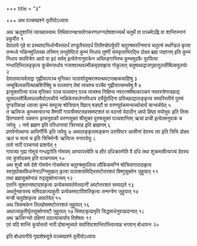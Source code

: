 +++
title = "३"

+++
अथ पञ्चमप्रश्ने तृतीयोऽध्यायः

अथ
ऋतुशान्तिं व्याख्यास्यामः
तिथिवारनक्षत्रयोगकरणलग्नदोषशान्त्यर्थं
चतुर्थे वा पञ्चमेऽह्नि वा शान्तिस्नानं प्रकुर्वीत १  
देवालये गृहे वा
प्रस्थाष्टभिर्धान्यैस्तदर्धं तण्डुलैस्तदर्धं तिलैश्चोपर्युपरि
चतुरश्रमरत्निमात्रं चतुरश्रं स्थण्डिलं कृत्वा तन्मध्ये नळिनमुल्लिख्य
तस्मिन् तन्तुवेष्टितं कुम्भं निधाय तूष्णीं संस्कृताभिरद्भिः
प्रोक्ष्य ब्रह्म जज्ञानम् इति कुम्भं निधाय सपवित्रेण आपो वा
इदं सर्वम् इत्येतेनानुवाकेन अब्लिङ्गाभिश्च कुम्भमुदकैः पूरयित्वा
गन्धादिभिरलङ्कृत्य कूर्चमन्तर्धाय गजाश्वरथवल्मीकमृदमाहृत्य गोकुलात्
चतुष्पथाद्राजगृहात्तुलसीबिल्वमूलयोः २  
देवालयात्पर्वताद्वा
गृह्णीयात्पञ्च मृत्तिकाः
पालाशोदुम्बराश्वत्थवटप्लक्षकयाज्ञिषु
३  
जम्बूबिल्वकपित्थाम्रशिरीषेषु च पल्लवान् तेषां त्वचश्च पञ्चैव
गृह्णीयात्सम्भवेषु वै ४  
इत्युक्तरीत्या पञ्च मृत्तिकाः
पञ्च पल्लवान् पञ्च त्वचश्च निक्षिप्य नवरत्नमीषत्काञ्चनं
नववस्त्रेणाच्छाद्य
चूतपल्लवैर्बिल्वपल्लवैर्वाऽवकीर्य
नाळिकेरफलेनापिधाय दर्भैर्दूर्वादिना प्रतिच्छाद्यालङ्कृत्य सम्परिस्तीर्य
पुरुषं पुण्डरीकाक्षं ध्यात्वा कुम्भं सम्पूज्य श्रोत्रियान् विप्रान्
षडष्टौ वा वरणपूर्वकमभ्यर्च्याचार्यं चाभ्यर्चयेत् ५  
त ऋत्विजः
कुम्भमन्वारभ्य वैष्णवीं गायत्रीमष्टसहस्रमष्टशतं वा वदन्तो
वेदादीन् आपो हिष्ठा मयोभुवः इति तिस्रः हिरण्यवर्णाः पवमानः
इत्यनुवाकौ वरुणसूक्तं श्रीसूक्तं पुरुषसूक्तं पञ्चशान्तिम् ऋचां प्राची
इत्येतमनुवाकं च जपेयुः । नमो ब्रह्मण इति परिधानायां त्रिरन्वाह
इति ब्राह्मणम् ६  
प्रणवेनोत्थाप्य आभिर्गीर्भिः इति जपेयुः ७
अथालङ्कृतामङ्कण उरुविष्टर आसीनां देवस्य त्वा इति त्रिभिः
प्रोक्ष्य ऋतं च सत्यं च इति त्रिभिर्मन्त्रैः ऋत्विजः स्नापयेयुः ८  
ततो
नारीं पञ्चगव्यं प्राशयेत् ९  
गायत्र्या गृह्य गोमूत्रं गन्धद्वारेति
गोमयम् आप्यायस्वेति च क्षीरं दधिक्राव्णेति वै दधि तथा शुक्रमसीत्याज्यं
देवस्य त्वा कुशोदकम् इति पञ्चगव्यम् १०  
अथ शुचौ समे देशे गोमयेन
गोचर्ममात्रं चतुरश्रमुपलिप्य लौकिकमग्निं
श्रोत्रियागारादाहृत्य
स्वगृह्योक्तविधानेनाऽग्निमुखात्
कृत्वा पालाशसमिद्भिरष्टोत्तरशतं विष्णुसूक्तेन जुहुयात् ११  
तथा
ब्रह्मसूक्तेनान्नं रुद्रसूक्तेनाज्यम् १२  
एतानि
सूक्तान्यष्टादशकृत्वः प्रत्येकमावर्तयेत्तदानीं अष्टोत्तरशतं
सम्पद्यते १३  
अथर्तुनक्षत्रस्य समिदन्नाज्याहुतीः
प्रत्येकमष्टाविंशतिकृत्वः
तन्मन्त्रेण जुहुयात् १४  
मन्त्रौ चतुर्दशकृत्व आवर्तयेत् १५  
अथ त्रियम्बकेन
तिलहोममष्टोत्तरशतं जुहुयात् १६  
अथाज्याहुतीर्घृतसूक्तेनाष्टौ जुहुयात् १७
स्विष्टकृत्प्रभृति सिद्धमाधेनुवरप्रदानात् १८  
अथ ऋत्विग्भ्यो दक्षिणां
ददात्याचार्याय विशेषतः १९  
एवं यदि शान्तिं कुर्यात्ततो नारी
दोषान्मुच्यते सर्वारिष्टशान्तिरस्त्वित्याह
भगवान् बोधायनः २०  

इति बोधायनीये गृह्यशेषसूत्रे पञ्चमप्रश्ने
तृतीयोऽध्यायः
